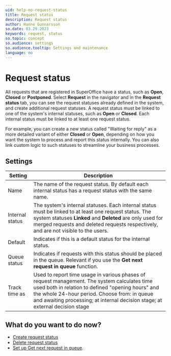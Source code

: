 ```yaml
---
uid: help-no-request-status
title: Request status
description: Request status
author: Hanne Gunnarsson
so.date: 03.29.2023
keywords: request, status
so.topic: concept
so.audience: settings
so.audience.tooltip: Settings and maintenance
language: no
---
```


# Request status

All requests that are registered in SuperOffice have a status, such as **Open**, **Closed** or **Postponed**. Select **Request** in the navigator and in the **Request status** tab, you can see the request statuses already defined in the system, and create additional request statuses. A request status must be linked to one of the system's internal statuses, such as **Open** or **Closed**. Each internal status must be linked to at least one request status.

For example, you can create a new status called "Waiting for reply" as a more detailed variant of either **Closed** or **Open**, depending on how you want the system to process and report this status internally. You can also link custom logic to such statuses to streamline your business processes.

## Settings

| Setting | Description |
|---|---|
| Name | The name of the request status. By default each internal status has a request status with the same name. |
| Internal status | The system's internal statuses. Each internal status must be linked to at least one request status. The system statuses **Linked** and **Deleted** are only used for merged requests and deleted requests respectively, and are not visible to the users. |
| Default | Indicates if this is a default status for the internal status. |
| Queue status | Indicates if requests with this status should be placed in the queue. Relevant if you use the **Get next request in queue** function. |
| Track time as | Used to report time usage in various phases of request management. The system calculates time used both in relation to defined "opening hours" and the whole 24-hour period. Choose from: in queue and awaiting processing; at internal decision stage; at external decision stage |

## What do you want to do now?

* [Create request status][1]
* [Delete request status][2]
* [Set up Get next request in queue][3].

<!-- Referenced links -->
[1]: create.md
[2]: delete.md
[3]: ../next-in-queue.md

<!-- Referenced images -->

